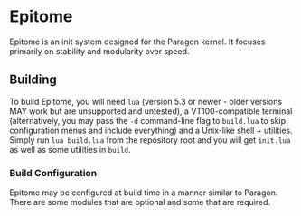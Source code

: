# Epitome

Epitome is an init system designed for the Paragon kernel. It focuses primarily on stability and modularity over speed.

## Building

To build Epitome, you will need `lua` (version 5.3 or newer - older versions MAY work but are unsupported and untested), a VT100-compatible terminal (alternatively, you may pass the `-d` command-line flag to `build.lua` to skip configuration menus and include everything) and a Unix-like shell + utilities. Simply run `lua build.lua` from the repository root and you will get `init.lua` as well as some utilities in `build`.

### Build Configuration

Epitome may be configured at build time in a manner similar to Paragon. There are some modules that are optional and some that are required.
